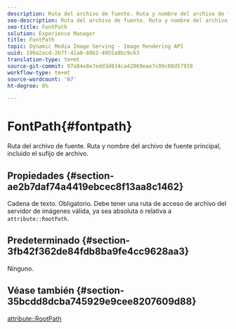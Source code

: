 ```yaml
---
description: Ruta del archivo de fuente. Ruta y nombre del archivo de fuente principal, incluido el sufijo de archivo.
seo-description: Ruta del archivo de fuente. Ruta y nombre del archivo de fuente principal, incluido el sufijo de archivo.
seo-title: FontPath
solution: Experience Manager
title: FontPath
topic: Dynamic Media Image Serving - Image Rendering API
uuid: 199a2acd-2b7f-41a0-88b2-4955a9bc9c63
translation-type: tm+mt
source-git-commit: 97a84e8e7edd3d834ca42069eae7c09c00d57938
workflow-type: tm+mt
source-wordcount: '67'
ht-degree: 8%

---
```



# FontPath{#fontpath}

Ruta del archivo de fuente. Ruta y nombre del archivo de fuente principal, incluido el sufijo de archivo.

## Propiedades {#section-ae2b7daf74a4419ebcec8f13aa8c1462}

Cadena de texto. Obligatorio. Debe tener una ruta de acceso de archivo del servidor de imágenes válida, ya sea absoluta o relativa a `attribute::RootPath`.

## Predeterminado {#section-3fb42f362de84fdb8ba9fe4cc9628aa3}

Ninguno.

## Véase también {#section-35bcdd8dcba745929e9cee8207609d88}

[attribute::RootPath](/help/aem-is-ir-api/is-api/image-catalog/image-serving-api-ref/c-image-catalog-reference/c-attributes-reference/r-rootpath.md)

